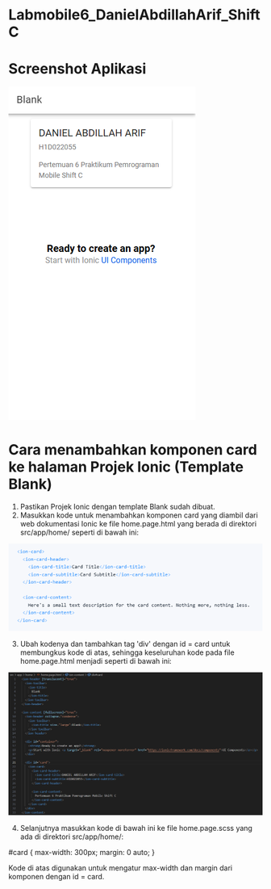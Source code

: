 # Labmobile6_DanielAbdillahArif_ShiftC

# Screenshot Aplikasi

![](Screenshot(260).png)

# Cara menambahkan komponen card ke halaman Projek Ionic (Template Blank)

1. Pastikan Projek Ionic dengan template Blank sudah dibuat.
2. Masukkan kode untuk menambahkan komponen card yang diambil dari web dokumentasi Ionic ke file home.page.html yang berada di direktori src/app/home/ seperti di bawah ini:

  ![](Screenshot(261).png)

3.  Ubah kodenya dan tambahkan tag 'div' dengan id = card untuk membungkus kode di atas, sehingga keseluruhan kode pada file home.page.html menjadi seperti di bawah ini:

  ![](Screenshot(263).png)

4.  Selanjutnya masukkan kode di bawah ini ke file home.page.scss yang ada di direktori src/app/home/:

  #card {
    max-width: 300px;
    margin: 0 auto;
  }

Kode di atas digunakan untuk mengatur max-width dan margin dari komponen dengan id = card.
